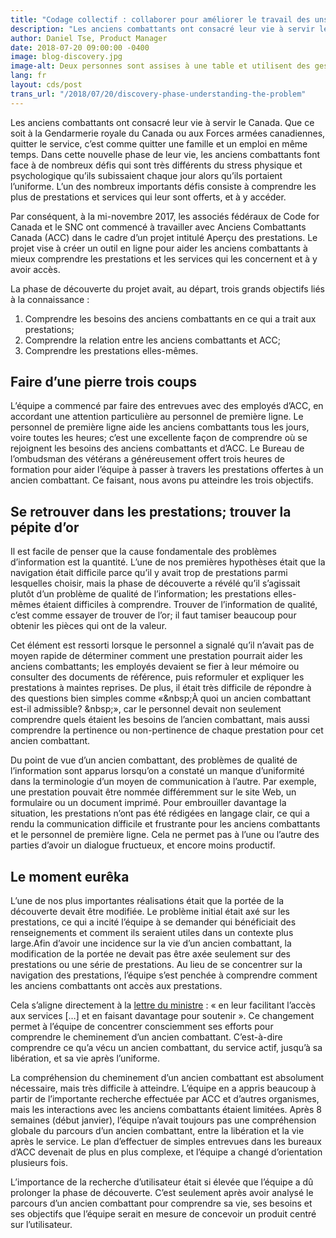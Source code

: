 ```yaml
---
title: "Codage collectif : collaborer pour améliorer le travail des uns et des autres"
description: "Les anciens combattants ont consacré leur vie à servir le Canada. Que ce soit à la Gendarmerie royale du Canada ou aux Forces armées canadiennes, quitter le service, c’est comme quitter une famille et un emploi en même temps. Dans cette nouvelle phase de leur vie, les anciens combattants font face à de nombreux défis qui sont très différents du stress physique et psychologique qu’ils subissaient chaque jour alors qu’ils portaient l’uniforme. L’un des nombreux importants défis consiste à comprendre les plus de prestations et services qui leur sont offerts, et à y accéder."
author: Daniel Tse, Product Manager
date: 2018-07-20 09:00:00 -0400
image: blog-discovery.jpg
image-alt: Deux personnes sont assises à une table et utilisent des gestes de la main en discutant de leur travail.
lang: fr
layout: cds/post
trans_url: "/2018/07/20/discovery-phase-understanding-the-problem"
---
```


Les anciens combattants ont consacré leur vie à servir le Canada. Que ce soit à la Gendarmerie royale du Canada ou aux Forces armées canadiennes, quitter le service, c’est comme quitter une famille et un emploi en même temps. Dans cette nouvelle phase de leur vie, les anciens combattants font face à de nombreux défis qui sont très différents du stress physique et psychologique qu’ils subissaient chaque jour alors qu’ils portaient l’uniforme. L’un des nombreux importants défis consiste à comprendre les plus de prestations et services qui leur sont offerts, et à y accéder.

Par conséquent, à la mi-novembre 2017, les associés fédéraux de Code for Canada et le SNC ont commencé à travailler avec Anciens Combattants Canada (ACC) dans le cadre d’un projet intitulé Aperçu des prestations. Le projet vise à créer un outil en ligne pour aider les
anciens combattants à mieux comprendre les prestations et les services qui les concernent et à y avoir accès.

La phase de découverte du projet avait, au départ, trois grands objectifs liés à la connaissance :
1. Comprendre les besoins des anciens combattants en ce qui a trait aux prestations;
2. Comprendre la relation entre les anciens combattants et ACC;
3. Comprendre les prestations elles-mêmes.

## Faire d’une pierre trois coups

L’équipe a commencé par faire des entrevues avec des employés d’ACC, en accordant une attention particulière au personnel de première ligne. Le personnel de première ligne aide les anciens combattants tous les jours, voire toutes les heures; c’est une excellente façon de comprendre où se rejoignent les besoins des anciens combattants et d’ACC. Le Bureau de l’ombudsman des vétérans a généreusement offert trois heures de formation pour aider l’équipe à passer à travers les prestations offertes à un ancien combattant. Ce faisant, nous avons pu atteindre les trois objectifs.

## Se retrouver dans les prestations; trouver la pépite d’or

Il est facile de penser que la cause fondamentale des problèmes d’information est la quantité. L’une de nos premières hypothèses était que la navigation était difficile parce qu’il y avait trop de prestations parmi lesquelles choisir, mais la phase de découverte a révélé qu’il s’agissait plutôt d’un problème de qualité de l’information; les prestations elles-mêmes étaient difficiles à comprendre. Trouver de l’information de qualité, c’est comme essayer de trouver de l’or; il faut tamiser beaucoup pour obtenir les pièces qui ont de la valeur.

Cet élément est ressorti lorsque le personnel a signalé qu’il n’avait pas de moyen rapide de déterminer comment une prestation pourrait aider les anciens combattants; les employés devaient se fier à leur mémoire ou consulter des documents de référence, puis reformuler et expliquer les prestations à maintes reprises. De plus, il était très difficile de répondre à des questions bien simples comme «&amp;nbsp;À quoi un ancien combattant est-il admissible? &amp;nbsp;», car le personnel devait non seulement comprendre quels étaient les besoins de l’ancien combattant, mais aussi comprendre la pertinence ou non-pertinence de chaque prestation pour cet ancien combattant.

Du point de vue d’un ancien combattant, des problèmes de qualité de l’information sont apparus lorsqu’on a constaté un manque d’uniformité dans la terminologie d’un moyen de communication à l’autre. Par exemple, une prestation pouvait être nommée différemment sur le site Web, un formulaire ou un document imprimé. Pour embrouiller davantage la situation, les prestations n’ont pas été rédigées en langage clair, ce qui a rendu la communication difficile et frustrante pour les anciens combattants et le personnel de première ligne. Cela ne permet pas à l’une ou l’autre des parties d’avoir un dialogue fructueux, et encore moins productif. 

## Le moment eurêka

L’une de nos plus importantes réalisations était que la portée de la découverte devait être modifiée. Le problème initial était axé sur les prestations, ce qui a incité l’équipe à se demander qui bénéficiait des renseignements et comment ils seraient utiles dans un contexte plus large.Afin d’avoir une incidence sur la vie d’un ancien combattant, la modification de la portée ne devait pas être axée seulement sur des prestations ou une série de prestations. Au lieu de se concentrer sur la navigation des prestations, l’équipe s’est penchée à comprendre comment les anciens combattants ont accès aux prestations. 

Cela s’aligne directement à la [lettre du ministre](https://pm.gc.ca/fra/lettre-de-mandat-du-ministre-des-anciens-combattants-et-ministre-associe-de-la-defense-nationale) : « en leur facilitant l’accès aux services […] et en faisant davantage pour soutenir ». Ce changement permet à l’équipe de concentrer
consciemment ses efforts pour comprendre le cheminement d’un ancien combattant. C’est-à-dire comprendre ce qu’a vécu un ancien combattant, du service actif, jusqu’à sa libération, et sa vie après l’uniforme.

La compréhension du cheminement d’un ancien combattant est absolument nécessaire, mais
très difficile à atteindre. L’équipe en a appris beaucoup à partir de l’importante recherche
effectuée par ACC et d’autres organismes, mais les interactions avec les anciens combattants
étaient limitées. Après 8 semaines (début janvier), l’équipe n’avait toujours pas une
compréhension globale du parcours d’un ancien combattant, entre la libération et la vie après le
service. Le plan d’effectuer de simples entrevues dans les bureaux d’ACC devenait de plus en
plus complexe, et l’équipe a changé d’orientation plusieurs fois.

L’importance de la recherche d’utilisateur était si élevée que l’équipe a dû prolonger la phase de
découverte. C’est seulement après avoir analysé le parcours d’un ancien combattant pour
comprendre sa vie, ses besoins et ses objectifs que l’équipe serait en mesure de concevoir un
produit centré sur l’utilisateur.
